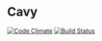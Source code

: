 # Cavy

[![Code Climate](https://codeclimate.com/github/tmuntan1/cavy.png)](https://codeclimate.com/github/tmuntan1/cavy)
[![Build Status](https://travis-ci.org/[tmuntan1]/[cavy].png)](https://travis-ci.org/[tmuntan1]/[cavy])
